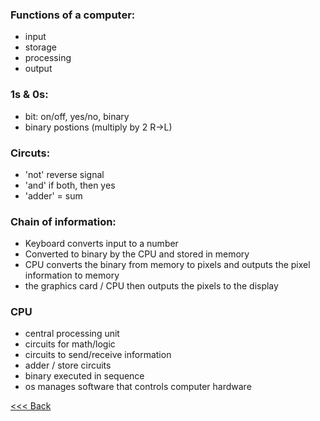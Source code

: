 ### Functions of a computer:
- input
- storage
- processing
- output

### 1s & 0s:
- bit: on/off, yes/no, binary
- binary postions (multiply by 2 R->L)

### Circuts:
- 'not' reverse signal
- 'and' if both, then yes
- 'adder' = sum

### Chain of information:
- Keyboard converts input to a number
- Converted to binary by the CPU and stored in memory
- CPU converts the binary from memory to pixels and outputs the pixel information to memory
- the graphics card / CPU then outputs the pixels to the display

### CPU
- central processing unit
- circuits for math/logic
- circuits to send/receive information
- adder / store circuits
- binary executed in sequence
- os manages software that controls computer hardware

[<<< Back](README.md)
